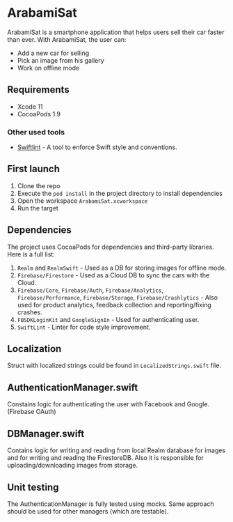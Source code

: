 # ArabamiSat
ArabamiSat is a smartphone application that helps users sell their car faster than ever.
With ArabamiSat, the user can:

* Add a new car for selling
* Pick an image from his gallery
* Work on offline mode

## Requirements

* Xcode 11
* CocoaPods 1.9

### Other used tools
* [Swiftlint](https://github.com/realm/SwiftLint) - A tool to enforce Swift style and conventions.

## First launch

1. Clone the repo
1. Execute the `pod install` in the project directory to install dependencies
1. Open the workspace `ArabamiSat.xcworkspace`
1. Run the target

## Dependencies

The project uses CocoaPods for dependencies and third-party libraries.
Here is a full list:

1. `Realm` and `RealmSwift` - Used as a DB for storing images for offline mode.
1. `Firebase/Firestore` - Used as a Cloud DB to sync the cars with the Cloud.
1. `Firebase/Core`, `Firebase/Auth`,  `Firebase/Analytics`, `Firebase/Performance`, `Firebase/Storage`,  `Firebase/Crashlytics` - Also used for product analytics, feedback collection and reporting/fixing crashes.
1. `FBSDKLoginKit` and `GoogleSignIn` - Used for authenticating user.
1. `SwiftLint` - Linter for code style improvement.

## Localization

Struct with localized strings could be found in `LocalizedStrings.swift` file.

## AuthenticationManager.swift

Constains logic for authenticating the user with Facebook and Google. (Firebase OAuth)

## DBManager.swift

Contains logic for writing and reading from local Realm database for images and for writing and reading the FirestoreDB. Also it is responsible for uploading/downloading images from storage.

## Unit testing

The AuthenticationManager is fully tested using mocks. Same approach should be used for other managers (which are testable).
